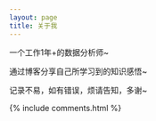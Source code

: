 ```yaml
---
layout: page
title: 关于我
---
```

一个工作1年+的数据分析师~

通过博客分享自己所学习到的知识感悟~

记录不易，如有错误，烦请告知，多谢~

{% include comments.html %}



